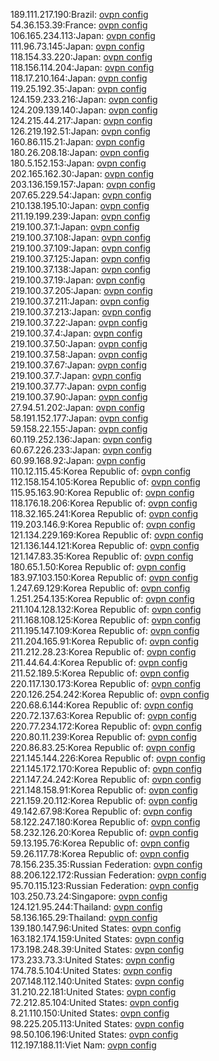 189.111.217.190:Brazil: [ovpn config](vpn/189_111_217_190.ovpn)  
54.36.153.39:France: [ovpn config](vpn/54_36_153_39.ovpn)  
106.165.234.113:Japan: [ovpn config](vpn/106_165_234_113.ovpn)  
111.96.73.145:Japan: [ovpn config](vpn/111_96_73_145.ovpn)  
118.154.33.220:Japan: [ovpn config](vpn/118_154_33_220.ovpn)  
118.156.114.204:Japan: [ovpn config](vpn/118_156_114_204.ovpn)  
118.17.210.164:Japan: [ovpn config](vpn/118_17_210_164.ovpn)  
119.25.192.35:Japan: [ovpn config](vpn/119_25_192_35.ovpn)  
124.159.233.216:Japan: [ovpn config](vpn/124_159_233_216.ovpn)  
124.209.139.140:Japan: [ovpn config](vpn/124_209_139_140.ovpn)  
124.215.44.217:Japan: [ovpn config](vpn/124_215_44_217.ovpn)  
126.219.192.51:Japan: [ovpn config](vpn/126_219_192_51.ovpn)  
160.86.115.21:Japan: [ovpn config](vpn/160_86_115_21.ovpn)  
180.26.208.18:Japan: [ovpn config](vpn/180_26_208_18.ovpn)  
180.5.152.153:Japan: [ovpn config](vpn/180_5_152_153.ovpn)  
202.165.162.30:Japan: [ovpn config](vpn/202_165_162_30.ovpn)  
203.136.159.157:Japan: [ovpn config](vpn/203_136_159_157.ovpn)  
207.65.229.54:Japan: [ovpn config](vpn/207_65_229_54.ovpn)  
210.138.195.10:Japan: [ovpn config](vpn/210_138_195_10.ovpn)  
211.19.199.239:Japan: [ovpn config](vpn/211_19_199_239.ovpn)  
219.100.37.1:Japan: [ovpn config](vpn/219_100_37_1.ovpn)  
219.100.37.108:Japan: [ovpn config](vpn/219_100_37_108.ovpn)  
219.100.37.109:Japan: [ovpn config](vpn/219_100_37_109.ovpn)  
219.100.37.125:Japan: [ovpn config](vpn/219_100_37_125.ovpn)  
219.100.37.138:Japan: [ovpn config](vpn/219_100_37_138.ovpn)  
219.100.37.19:Japan: [ovpn config](vpn/219_100_37_19.ovpn)  
219.100.37.205:Japan: [ovpn config](vpn/219_100_37_205.ovpn)  
219.100.37.211:Japan: [ovpn config](vpn/219_100_37_211.ovpn)  
219.100.37.213:Japan: [ovpn config](vpn/219_100_37_213.ovpn)  
219.100.37.22:Japan: [ovpn config](vpn/219_100_37_22.ovpn)  
219.100.37.4:Japan: [ovpn config](vpn/219_100_37_4.ovpn)  
219.100.37.50:Japan: [ovpn config](vpn/219_100_37_50.ovpn)  
219.100.37.58:Japan: [ovpn config](vpn/219_100_37_58.ovpn)  
219.100.37.67:Japan: [ovpn config](vpn/219_100_37_67.ovpn)  
219.100.37.7:Japan: [ovpn config](vpn/219_100_37_7.ovpn)  
219.100.37.77:Japan: [ovpn config](vpn/219_100_37_77.ovpn)  
219.100.37.90:Japan: [ovpn config](vpn/219_100_37_90.ovpn)  
27.94.51.202:Japan: [ovpn config](vpn/27_94_51_202.ovpn)  
58.191.152.177:Japan: [ovpn config](vpn/58_191_152_177.ovpn)  
59.158.22.155:Japan: [ovpn config](vpn/59_158_22_155.ovpn)  
60.119.252.136:Japan: [ovpn config](vpn/60_119_252_136.ovpn)  
60.67.226.233:Japan: [ovpn config](vpn/60_67_226_233.ovpn)  
60.99.168.92:Japan: [ovpn config](vpn/60_99_168_92.ovpn)  
110.12.115.45:Korea Republic of: [ovpn config](vpn/110_12_115_45.ovpn)  
112.158.154.105:Korea Republic of: [ovpn config](vpn/112_158_154_105.ovpn)  
115.95.163.90:Korea Republic of: [ovpn config](vpn/115_95_163_90.ovpn)  
118.176.18.206:Korea Republic of: [ovpn config](vpn/118_176_18_206.ovpn)  
118.32.165.241:Korea Republic of: [ovpn config](vpn/118_32_165_241.ovpn)  
119.203.146.9:Korea Republic of: [ovpn config](vpn/119_203_146_9.ovpn)  
121.134.229.169:Korea Republic of: [ovpn config](vpn/121_134_229_169.ovpn)  
121.136.144.121:Korea Republic of: [ovpn config](vpn/121_136_144_121.ovpn)  
121.147.83.35:Korea Republic of: [ovpn config](vpn/121_147_83_35.ovpn)  
180.65.1.50:Korea Republic of: [ovpn config](vpn/180_65_1_50.ovpn)  
183.97.103.150:Korea Republic of: [ovpn config](vpn/183_97_103_150.ovpn)  
1.247.69.129:Korea Republic of: [ovpn config](vpn/1_247_69_129.ovpn)  
1.251.254.135:Korea Republic of: [ovpn config](vpn/1_251_254_135.ovpn)  
211.104.128.132:Korea Republic of: [ovpn config](vpn/211_104_128_132.ovpn)  
211.168.108.125:Korea Republic of: [ovpn config](vpn/211_168_108_125.ovpn)  
211.195.147.109:Korea Republic of: [ovpn config](vpn/211_195_147_109.ovpn)  
211.204.165.91:Korea Republic of: [ovpn config](vpn/211_204_165_91.ovpn)  
211.212.28.23:Korea Republic of: [ovpn config](vpn/211_212_28_23.ovpn)  
211.44.64.4:Korea Republic of: [ovpn config](vpn/211_44_64_4.ovpn)  
211.52.189.5:Korea Republic of: [ovpn config](vpn/211_52_189_5.ovpn)  
220.117.130.173:Korea Republic of: [ovpn config](vpn/220_117_130_173.ovpn)  
220.126.254.242:Korea Republic of: [ovpn config](vpn/220_126_254_242.ovpn)  
220.68.6.144:Korea Republic of: [ovpn config](vpn/220_68_6_144.ovpn)  
220.72.137.63:Korea Republic of: [ovpn config](vpn/220_72_137_63.ovpn)  
220.77.234.172:Korea Republic of: [ovpn config](vpn/220_77_234_172.ovpn)  
220.80.11.239:Korea Republic of: [ovpn config](vpn/220_80_11_239.ovpn)  
220.86.83.25:Korea Republic of: [ovpn config](vpn/220_86_83_25.ovpn)  
221.145.144.226:Korea Republic of: [ovpn config](vpn/221_145_144_226.ovpn)  
221.145.172.170:Korea Republic of: [ovpn config](vpn/221_145_172_170.ovpn)  
221.147.24.242:Korea Republic of: [ovpn config](vpn/221_147_24_242.ovpn)  
221.148.158.91:Korea Republic of: [ovpn config](vpn/221_148_158_91.ovpn)  
221.159.20.112:Korea Republic of: [ovpn config](vpn/221_159_20_112.ovpn)  
49.142.67.98:Korea Republic of: [ovpn config](vpn/49_142_67_98.ovpn)  
58.122.247.180:Korea Republic of: [ovpn config](vpn/58_122_247_180.ovpn)  
58.232.126.20:Korea Republic of: [ovpn config](vpn/58_232_126_20.ovpn)  
59.13.195.76:Korea Republic of: [ovpn config](vpn/59_13_195_76.ovpn)  
59.26.117.78:Korea Republic of: [ovpn config](vpn/59_26_117_78.ovpn)  
78.156.235.35:Russian Federation: [ovpn config](vpn/78_156_235_35.ovpn)  
88.206.122.172:Russian Federation: [ovpn config](vpn/88_206_122_172.ovpn)  
95.70.115.123:Russian Federation: [ovpn config](vpn/95_70_115_123.ovpn)  
103.250.73.24:Singapore: [ovpn config](vpn/103_250_73_24.ovpn)  
124.121.95.244:Thailand: [ovpn config](vpn/124_121_95_244.ovpn)  
58.136.165.29:Thailand: [ovpn config](vpn/58_136_165_29.ovpn)  
139.180.147.96:United States: [ovpn config](vpn/139_180_147_96.ovpn)  
163.182.174.159:United States: [ovpn config](vpn/163_182_174_159.ovpn)  
173.198.248.39:United States: [ovpn config](vpn/173_198_248_39.ovpn)  
173.233.73.3:United States: [ovpn config](vpn/173_233_73_3.ovpn)  
174.78.5.104:United States: [ovpn config](vpn/174_78_5_104.ovpn)  
207.148.112.140:United States: [ovpn config](vpn/207_148_112_140.ovpn)  
31.210.22.181:United States: [ovpn config](vpn/31_210_22_181.ovpn)  
72.212.85.104:United States: [ovpn config](vpn/72_212_85_104.ovpn)  
8.21.110.150:United States: [ovpn config](vpn/8_21_110_150.ovpn)  
98.225.205.113:United States: [ovpn config](vpn/98_225_205_113.ovpn)  
98.50.106.196:United States: [ovpn config](vpn/98_50_106_196.ovpn)  
112.197.188.11:Viet Nam: [ovpn config](vpn/112_197_188_11.ovpn)  
